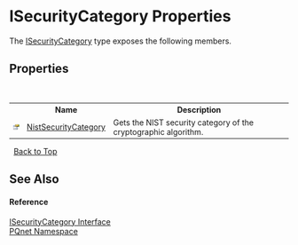 # ISecurityCategory Properties
 

The <a href="abe88149-932f-b729-07ad-e7f2ece7b8e1.md">ISecurityCategory</a> type exposes the following members.


## Properties
&nbsp;<table><tr><th></th><th>Name</th><th>Description</th></tr><tr><td>![Public property](media/pubproperty.gif "Public property")</td><td><a href="c42420a7-876a-6c07-2536-ae655cacf988.md">NistSecurityCategory</a></td><td>
Gets the NIST security category of the cryptographic algorithm.</td></tr></table>&nbsp;
<a href="#isecuritycategory-properties">Back to Top</a>

## See Also


#### Reference
<a href="abe88149-932f-b729-07ad-e7f2ece7b8e1.md">ISecurityCategory Interface</a><br /><a href="fc4f881f-e121-9cf0-ed49-65bf6b5a005d.md">PQnet Namespace</a><br />